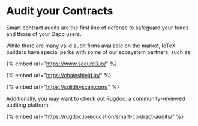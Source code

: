 # Audit your Contracts

Smart contract audits are the first line of defense to safeguard your funds and those of your Dapp users.

While there are many valid audit firms available on the market, IoTeX builders have special perks with some of our ecosystem partners, such as:

{% embed url="https://www.secure3.io/" %}

{% embed url="https://chainshield.io/" %}

{% embed url="https://solidityscan.com/" %}

Additionally, you may want to check out [Rugdoc](https://rugdoc.io/education/smart-contract-audits/): a community-reviewed auditing platform:

{% embed url="https://rugdoc.io/education/smart-contract-audits/" %}
